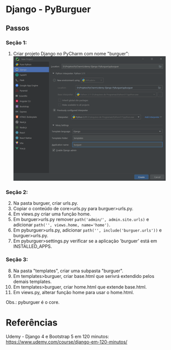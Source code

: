 # Django - PyBurguer

## Passos

### Seção 1:
1. Criar projeto Django no PyCharm com nome "burguer":
![PyCharm-Django-Starter](/printscreens/PyCharm-Django-Starter-PyBurguer.png)
### Seção 2:
2. Na pasta burguer, criar urls.py. 
3. Copiar o conteúdo de core>urls.py para burguer>urls.py.
4. Em views.py criar uma função home.
5. Em burguer>urls.py remover `path('admin/', admin.site.urls)` e adicionar `path('', views.home, name='home')`.
6. Em pyburguer>urls.py, adicionar `path('', include('burguer.urls'))` e burguer>urls.py.
7. Em pyburguer>settings.py verificar se a aplicação 'burguer' está em INSTALLED_APPS.
### Seção 3:
8. Na pasta "templates", criar uma subpasta "burguer".
9. Em templates>burguer, criar base.html que serivrá extendido pelos demais templates.
10. Em templates>burguer, criar home.html que extende base.html.
11. Em views.py, alterar função home para usar o home.html.


Obs.: pyburguer é o core.


# Referências
Udemy - Django 4 e Bootstrap 5 em 120 minutos:
https://www.udemy.com/course/django-em-120-minutos/